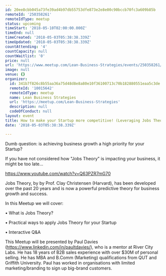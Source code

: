 ```yaml
---
id: 20ee8cbb045a73fe39ad4b97db55753dfe873e2e8e00c90bccb70fc3a609b85b
remoteId: '250358261'
remoteIdType: meetup
status: upcoming
timeStart: '2018-05-10T02:00:00.000Z'
timeEnd: null
timeCreated: '2018-05-03T05:38:38.339Z'
timeUpdated: '2018-05-03T05:38:38.339Z'
countAttending: '4'
countCapacity: null
countWaitlist: '0'
price: null
url: 'https://www.meetup.com/Lean-Business-Strategies/events/250358261/'
image: null
venue: {}
organizer:
  id: 341b7f826c8b55aa36a75d48d8e8a80e10f36100713c70b182880551eaa5c3de
  remoteId: '10015642'
  remoteIdType: meetup
  name: Lean Business Strategies
  url: 'https://meetup.com/Lean-Business-Strategies'
  description: null
  codeOfConduct: null
layout: event
title: How to make your Startup more competitive! (Leveraging Jobs Theory)
date: '2018-05-03T05:38:38.339Z'

---
```

<p>Dumb question: is achieving business growth a high priority for your Startup?</p> <p>If you have not considered how "Jobs Theory" is impacting your business, it might be too late...</p> <p><a href="https://www.youtube.com/watch?v=Q63PZR7mG70" class="embedded">https://www.youtube.com/watch?v=Q63PZR7mG70</a></p> <p>Jobs Theory, by by Prof. Clay Christensen (Harvard), has been developed over the past 20 years and is now a powerful predictive theory for business growth and success.</p> <p>In this Meetup we will cover:</p> <p>• What is Jobs Theory?</p> <p>• Practical ways to apply Jobs Theory for your Startup</p> <p>• Interactive Q&amp;A</p> <p>This Meetup will be presented by Paul Davies (<a href="https://www.linkedin.com/in/paultdavies/" class="linkified">https://www.linkedin.com/in/paultdavies/</a>), who is a mentor at River City Labs. He has 18 years of B2B sales experience with over $30M of personal selling. He has MBA and B.Comm (Marketing) qualifications from QUT and Griffith University. Paul has worked in organisations with limited marketing/branding to sign up big-brand customers.</p>
